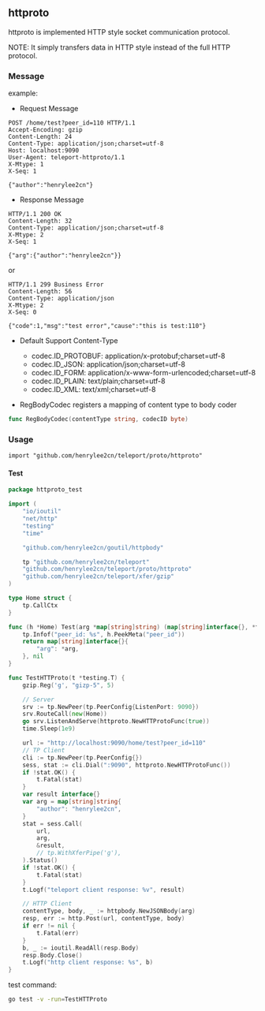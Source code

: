 ## httproto

httproto is implemented HTTP style socket communication protocol.

NOTE: It simply transfers data in HTTP style instead of the full HTTP protocol.

### Message

example:

- Request Message

```
POST /home/test?peer_id=110 HTTP/1.1
Accept-Encoding: gzip
Content-Length: 24
Content-Type: application/json;charset=utf-8
Host: localhost:9090
User-Agent: teleport-httproto/1.1
X-Mtype: 1
X-Seq: 1

{"author":"henrylee2cn"}
```

- Response Message

```
HTTP/1.1 200 OK
Content-Length: 32
Content-Type: application/json;charset=utf-8
X-Mtype: 2
X-Seq: 1

{"arg":{"author":"henrylee2cn"}}
```

or

```
HTTP/1.1 299 Business Error
Content-Length: 56
Content-Type: application/json
X-Mtype: 2
X-Seq: 0

{"code":1,"msg":"test error","cause":"this is test:110"}
```

- Default Support Content-Type
	- codec.ID_PROTOBUF: application/x-protobuf;charset=utf-8
	- codec.ID_JSON:     application/json;charset=utf-8
	- codec.ID_FORM:     application/x-www-form-urlencoded;charset=utf-8
	- codec.ID_PLAIN:    text/plain;charset=utf-8
	- codec.ID_XML:      text/xml;charset=utf-8


- RegBodyCodec registers a mapping of content type to body coder

```go
func RegBodyCodec(contentType string, codecID byte)
```

### Usage

`import "github.com/henrylee2cn/teleport/proto/httproto"`

#### Test

```go
package httproto_test

import (
	"io/ioutil"
	"net/http"
	"testing"
	"time"

	"github.com/henrylee2cn/goutil/httpbody"

	tp "github.com/henrylee2cn/teleport"
	"github.com/henrylee2cn/teleport/proto/httproto"
	"github.com/henrylee2cn/teleport/xfer/gzip"
)

type Home struct {
	tp.CallCtx
}

func (h *Home) Test(arg *map[string]string) (map[string]interface{}, *tp.Status) {
	tp.Infof("peer_id: %s", h.PeekMeta("peer_id"))
	return map[string]interface{}{
		"arg": *arg,
	}, nil
}

func TestHTTProto(t *testing.T) {
	gzip.Reg('g', "gizp-5", 5)

	// Server
	srv := tp.NewPeer(tp.PeerConfig{ListenPort: 9090})
	srv.RouteCall(new(Home))
	go srv.ListenAndServe(httproto.NewHTTProtoFunc(true))
	time.Sleep(1e9)

	url := "http://localhost:9090/home/test?peer_id=110"
	// TP Client
	cli := tp.NewPeer(tp.PeerConfig{})
	sess, stat := cli.Dial(":9090", httproto.NewHTTProtoFunc())
	if !stat.OK() {
		t.Fatal(stat)
	}
	var result interface{}
	var arg = map[string]string{
		"author": "henrylee2cn",
	}
	stat = sess.Call(
		url,
		arg,
		&result,
		// tp.WithXferPipe('g'),
	).Status()
	if !stat.OK() {
		t.Fatal(stat)
	}
	t.Logf("teleport client response: %v", result)

	// HTTP Client
	contentType, body, _ := httpbody.NewJSONBody(arg)
	resp, err := http.Post(url, contentType, body)
	if err != nil {
		t.Fatal(err)
	}
	b, _ := ioutil.ReadAll(resp.Body)
	resp.Body.Close()
	t.Logf("http client response: %s", b)
}
```

test command:

```sh
go test -v -run=TestHTTProto
```
